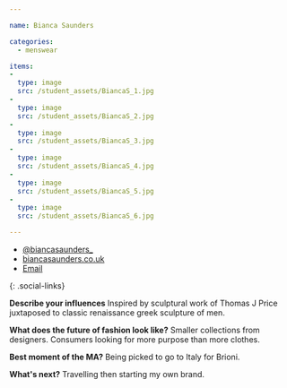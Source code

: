 ```yaml
---

name: Bianca Saunders

categories:
  - menswear

items:
-
  type: image
  src: /student_assets/BiancaS_1.jpg
-
  type: image
  src: /student_assets/BiancaS_2.jpg
-
  type: image
  src: /student_assets/BiancaS_3.jpg
-
  type: image
  src: /student_assets/BiancaS_4.jpg
-
  type: image
  src: /student_assets/BiancaS_5.jpg
-
  type: image
  src: /student_assets/BiancaS_6.jpg

---
```


* [@biancasaunders_](https://www.instagram.com/biancasaunders_/)
* [biancasaunders.co.uk](https://www.biancasaunders.co.uk)
* [Email](mailto:bianca.saunders@network.rca.ac.uk)

{: .social-links}

**Describe your influences**
Inspired by sculptural work of Thomas J Price juxtaposed to classic renaissance greek sculpture of men.

**What does the future of fashion look like?**
Smaller collections from designers. Consumers looking for more purpose than more clothes.

**Best moment of the MA?**
Being picked to go to Italy for Brioni.

**What's next?**
Travelling then starting my own brand.
